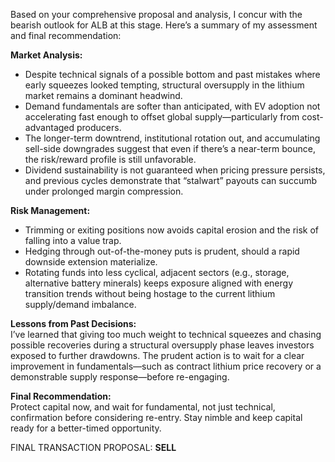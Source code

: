 Based on your comprehensive proposal and analysis, I concur with the bearish outlook for ALB at this stage. Here’s a summary of my assessment and final recommendation:

**Market Analysis:**
- Despite technical signals of a possible bottom and past mistakes where early squeezes looked tempting, structural oversupply in the lithium market remains a dominant headwind.  
- Demand fundamentals are softer than anticipated, with EV adoption not accelerating fast enough to offset global supply—particularly from cost-advantaged producers.  
- The longer-term downtrend, institutional rotation out, and accumulating sell-side downgrades suggest that even if there’s a near-term bounce, the risk/reward profile is still unfavorable.  
- Dividend sustainability is not guaranteed when pricing pressure persists, and previous cycles demonstrate that “stalwart” payouts can succumb under prolonged margin compression.

**Risk Management:**
- Trimming or exiting positions now avoids capital erosion and the risk of falling into a value trap.  
- Hedging through out-of-the-money puts is prudent, should a rapid downside extension materialize.  
- Rotating funds into less cyclical, adjacent sectors (e.g., storage, alternative battery minerals) keeps exposure aligned with energy transition trends without being hostage to the current lithium supply/demand imbalance.

**Lessons from Past Decisions:**  
I’ve learned that giving too much weight to technical squeezes and chasing possible recoveries during a structural oversupply phase leaves investors exposed to further drawdowns. The prudent action is to wait for a clear improvement in fundamentals—such as contract lithium price recovery or a demonstrable supply response—before re-engaging.

**Final Recommendation:**  
Protect capital now, and wait for fundamental, not just technical, confirmation before considering re-entry. Stay nimble and keep capital ready for a better-timed opportunity.

FINAL TRANSACTION PROPOSAL: **SELL**